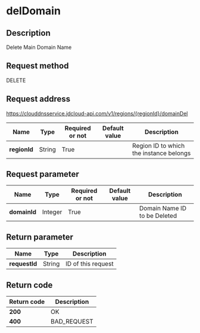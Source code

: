 # delDomain


## Description
Delete Main Domain Name

## Request method
DELETE

## Request address
https://clouddnsservice.jdcloud-api.com/v1/regions/{regionId}/domainDel

|Name|Type|Required or not|Default value|Description|
|---|---|---|---|---|
|**regionId**|String|True||Region ID to which the instance belongs|

## Request parameter
|Name|Type|Required or not|Default value|Description|
|---|---|---|---|---|
|**domainId**|Integer|True||Domain Name ID to be Deleted|


## Return parameter
|Name|Type|Description|
|---|---|---|
|**requestId**|String|ID of this request|



## Return code
|Return code|Description|
|---|---|
|**200**|OK|
|**400**|BAD_REQUEST|
